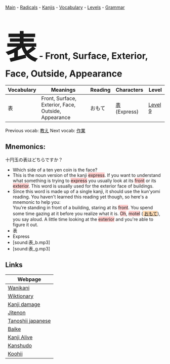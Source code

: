 <style> bigfont {font-size: 100px}</style>
[Main](../README.md) -
[Radicals](../radicals.md) -
[Kanjis](../kanjis.md) -
[Vocabulary](../vocabulary.md) -
[Levels](../levels.md) -
[Grammar](../grammar.md)
# <bigfont> 表</bigfont> - Front, Surface, Exterior, Face, Outside, Appearance 

| Vocabulary | Meanings | Reading | Characters | Level |
| --- | --- | --- | --- | --- |
| 表 | Front, Surface, Exterior, Face, Outside, Appearance | おもて |  [表](../kanjis/表.md) (Express) | [Level 9](../levels/wk_level9.md) |

Previous vocab: [教え](教え.md) Next vocab: [作業](作業.md) 

## Mnemonics:
十円玉の表はどちらですか？
* Which side of a ten yen coin is the face?
* This is the noun version of the kanji <span style="background-color:#ffcccb"> express</span>. If you want to understand what something is trying to <span style="background-color:#ffcccb"> express</span> you usually look at its <span style="background-color:#ffcccb"> front</span> or its <span style="background-color:#ffcccb"> exterior</span>. This word is usually used for the exterior face of buildings.
* Since this word is made up of a single kanji, it should use the kun'yomi reading. You haven't learned this reading yet though, so here's a mnemonic to help you:<br />You're standing in front of a building, staring at its <span style="background-color:#ffcccb"> front</span>. You spend some time gazing at it before you realize what it is. <span style="background-color:#ffcccb"> Oh</span>, <span style="background-color:#ffcccb"> motel</span> (<span style="background-color:#fed8b1"> [おもて](https://jisho.org/search/おもて)</span>), you say aloud. A little time looking at the <span style="background-color:#ffcccb"> exterior</span> and you're able to figure it out.
* 表
* Express
* [sound:表_b.mp3]
* [sound:表_g.mp3]


## Links 

| Webpage |
| --- |
| [Wanikani          ](https://www.wanikani.com/kanji/表) |
| [Wiktionary        ](https://en.wiktionary.org/wiki/表) |
| [Kanji damage      ](http://www.kanjidamage.com/kanji/search?utf8=✓&q=表) |
| [Jitenon           ](https://jitenon.com/kanji/表) |
| [Tanoshii japanese ](https://www.tanoshiijapanese.com/dictionary/kanji.cfm?k=表) |
| [Baike             ](https://baike.baidu.com/item/表) |
| [Kanji Alive       ](https://app.kanjialive.com/表) |
| [Kanshudo          ](https://www.kanshudo.com/searchmn?q=表) |
| [Koohii            ](https://kanji.koohii.com/study/kanji/表) |
